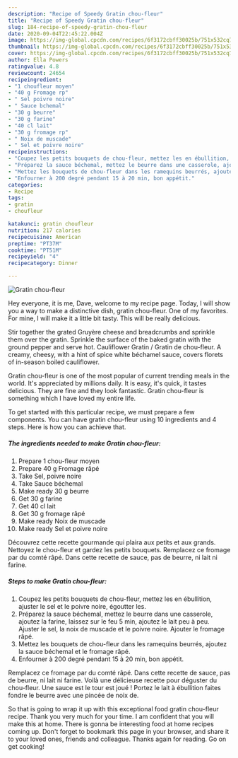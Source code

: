 ```yaml
---
description: "Recipe of Speedy Gratin chou-fleur"
title: "Recipe of Speedy Gratin chou-fleur"
slug: 184-recipe-of-speedy-gratin-chou-fleur
date: 2020-09-04T22:45:22.004Z
image: https://img-global.cpcdn.com/recipes/6f3172cbff30025b/751x532cq70/gratin-chou-fleur-photo-principale-de-la-recette.jpg
thumbnail: https://img-global.cpcdn.com/recipes/6f3172cbff30025b/751x532cq70/gratin-chou-fleur-photo-principale-de-la-recette.jpg
cover: https://img-global.cpcdn.com/recipes/6f3172cbff30025b/751x532cq70/gratin-chou-fleur-photo-principale-de-la-recette.jpg
author: Ella Powers
ratingvalue: 4.8
reviewcount: 24654
recipeingredient:
- "1 choufleur moyen"
- "40 g Fromage rp"
- " Sel poivre noire"
- " Sauce bchemal"
- "30 g beurre"
- "30 g farine"
- "40 cl lait"
- "30 g fromage rp"
- " Noix de muscade"
- " Sel et poivre noire"
recipeinstructions:
- "Coupez les petits bouquets de chou-fleur, mettez les en ébullition, ajuster le sel et le poivre noire, égoutter les."
- "Préparez la sauce béchemal, mettez le beurre dans une casserole, ajoutez la farine, laissez sur le feu 5 min, ajoutez le lait peu à peu. Ajuster le sel, la noix de muscade et le poivre noire. Ajouter le fromage râpé."
- "Mettez les bouquets de chou-fleur dans les ramequins beurrés, ajoutez la sauce béchemal et le fromage râpé."
- "Enfourner à 200 degré pendant 15 à 20 min, bon appétit."
categories:
- Recipe
tags:
- gratin
- choufleur

katakunci: gratin choufleur 
nutrition: 217 calories
recipecuisine: American
preptime: "PT37M"
cooktime: "PT51M"
recipeyield: "4"
recipecategory: Dinner

---
```



![Gratin chou-fleur](https://img-global.cpcdn.com/recipes/6f3172cbff30025b/751x532cq70/gratin-chou-fleur-photo-principale-de-la-recette.jpg)

Hey everyone, it is me, Dave, welcome to my recipe page. Today, I will show you a way to make a distinctive dish, gratin chou-fleur. One of my favorites. For mine, I will make it a little bit tasty. This will be really delicious.

Stir together the grated Gruyère cheese and breadcrumbs and sprinkle them over the gratin. Sprinkle the surface of the baked gratin with the ground pepper and serve hot. Cauliflower Gratin / Gratin de chou-fleur. A creamy, cheesy, with a hint of spice white béchamel sauce, covers florets of in-season boiled cauliflower.

Gratin chou-fleur is one of the most popular of current trending meals in the world. It's appreciated by millions daily. It is easy, it's quick, it tastes delicious. They are fine and they look fantastic. Gratin chou-fleur is something which I have loved my entire life.


To get started with this particular recipe, we must prepare a few components. You can have gratin chou-fleur using 10 ingredients and 4 steps. Here is how you can achieve that.

<!--inarticleads1-->

##### The ingredients needed to make Gratin chou-fleur:

1. Prepare 1 chou-fleur moyen
1. Prepare 40 g Fromage râpé
1. Take  Sel, poivre noire
1. Take  Sauce béchemal
1. Make ready 30 g beurre
1. Get 30 g farine
1. Get 40 cl lait
1. Get 30 g fromage râpé
1. Make ready  Noix de muscade
1. Make ready  Sel et poivre noire


Découvrez cette recette gourmande qui plaira aux petits et aux grands. Nettoyez le chou-fleur et gardez les petits bouquets. Remplacez ce fromage par du comté râpé. Dans cette recette de sauce, pas de beurre, ni lait ni farine. 

<!--inarticleads2-->

##### Steps to make Gratin chou-fleur:

1. Coupez les petits bouquets de chou-fleur, mettez les en ébullition, ajuster le sel et le poivre noire, égoutter les.
1. Préparez la sauce béchemal, mettez le beurre dans une casserole, ajoutez la farine, laissez sur le feu 5 min, ajoutez le lait peu à peu. Ajuster le sel, la noix de muscade et le poivre noire. Ajouter le fromage râpé.
1. Mettez les bouquets de chou-fleur dans les ramequins beurrés, ajoutez la sauce béchemal et le fromage râpé.
1. Enfourner à 200 degré pendant 15 à 20 min, bon appétit.


Remplacez ce fromage par du comté râpé. Dans cette recette de sauce, pas de beurre, ni lait ni farine. Voilà une délicieuse recette pour déguster du chou-fleur. Une sauce est le tour est joué ! Portez le lait à ébullition faites fondre le beurre avec une pincée de noix de. 

So that is going to wrap it up with this exceptional food gratin chou-fleur recipe. Thank you very much for your time. I am confident that you will make this at home. There is gonna be interesting food at home recipes coming up. Don't forget to bookmark this page in your browser, and share it to your loved ones, friends and colleague. Thanks again for reading. Go on get cooking!
